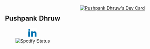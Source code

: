 <div style="display: flex; justify-content: center;">
  <div style="flex: 1; padding: 0 10px;">
    <div align="center">
      <h2>Pushpank Dhruw</h2>
      <a href="https://www.linkedin.com/in/%E2%9A%A1pushpank-dhruw-109935171/">
        <img src="https://github.com/ChrisCooper0/ChrisCooper0/blob/main/linkedin.svg" height="30" alt="LinkedIn"/>
      </a>
    </div>
    <div align="center">
      <img src="https://spotify-github-profile.vercel.app/api/view.svg?uid=31n4pl3isknyibo6fng5jafr3ygi&cover_image=true&theme=natemoo-re&show_offline=true&background_color=121212&interchange=true&bar_color=53b14f&bar_color_cover=false" alt="Spotify Status"/>
    </div>
  </div>
  <div style="flex: 1; padding: 0 10px;">
    <div align="center">
      <a href="https://app.daily.dev/pushpank_dhruw">
        <img src="https://api.daily.dev/devcards/v2/0-VqGObpU.png?type=default&r=g90" width="356" alt="Pushpank Dhruw's Dev Card"/>
      </a>
    </div>
  </div>
</div>
